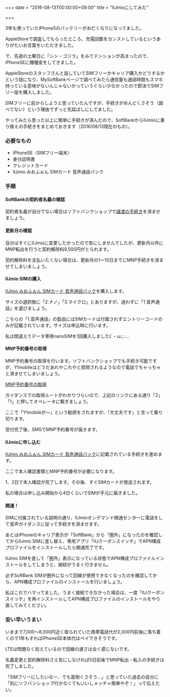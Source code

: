+++
date = "2016-08-13T00:00:00+09:00"
title = "IIJmioにしてみた"

+++

3年も使っていたiPhone5のバッテリーがお亡くなりになってました。

AppleStoreで調査してもらったところ、充電回数をカンストしているというありがたいお言葉をいただきました。

で、先週の土曜日に「シン・ゴジラ」をみてテンションが高まったので、iPhoneSEに機種変をしてきました。

AppleStoreのスタッフさんと話していてSIMフリーかキャリア購入かどうするかという話になり、MySoftBankページで調べてみたら通信量も通話時間もスマホ持っている意味がないんじゃないかっていうぐらい少なかったので即決でSIMフリー版を購入しました。

SIMフリーに前からしようと思っていたんですが、手続きがめんどくさそう（調べてない）という理由でずっと先延ばしにしてました。

やってみたら思った以上に簡単に手続きが済んだので、SoftBankからIIJmioに乗り換えの手続きをまとめておきます（2016/08/13現在のもの）。

### 必要なもの

- iPhoneSE（SIMフリー端末）
- 身分証明書
- クレジットカード
- IIJmio みおふぉん SIMカード 音声通話パック

### 手順

#### SoftBankの契約者名義の確認

契約者名義が自分でない場合はソフトバンクショップで[譲渡の手続き](http://faq.mb.softbank.jp/detail.aspx?cid=330&a=101&id=330#01)を済ませましょう。

#### 更新月の確認

自分はすぐにIIJmioに変更したかったので気にしませんでしたが、更新月以外にMNP転出を行うと契約解除料9,500円がとられます。

契約解除料を支払いたくない場合は、更新月の1〜10日までにMNP手続きを済ませてしまいましょう。

#### IIJmio SIMの購入

[IIJmio みおふぉん SIMカード 音声通話パック](http://amzn.to/2aQJp1k)を購入します。

サイズの選択肢に「2.ナノ」「3.マイクロ」とありますが、迷わずに「1.音声通話」を選びましょう。

こちらの「1.音声通話」の製品にはSIMカードは付属されずエントリーコードのみが記載されています。サイズは申込時に行います。

私は間違えてデータ専用nanoSIMを1回購入しました(´・ω:;.:...

#### MNP予約番号の取得

MNP予約番号の取得を行います。ソフトバンクショップでも手続き可能ですが、Y!mobileはどうだあれやこれやと質問されるようなので電話でちゃっちゃと済ませてしまいましょう。

[MNP予約番号の取得](http://faq.mb.softbank.jp/detail.aspx?cid=369&id=369)

ガイダンスでの取得ルートがわかりづらいので、上記のリンクにある通り「2」「1」と押してオペレータに繋ぎましょう。

ここで「Y!mobileが〜」という勧誘をされますが、「大丈夫です」と言って乗り切ります。

受付完了後、SMSでMNP予約番号が届きます。

#### IIJmioに申し込む

[IIJmio みおふぉん SIMカード 音声通話パック](http://amzn.to/2aQJp1k)に記載されている手続きを進めます。

ここで本人確認書類とMNP予約番号が必要になります。

1、2日で本人確認が完了します。その後、すぐSIMカードが発送されます。

私の場合は申し込み開始から4日くらいでSIMが手元に届きました。

#### 開通！

SIMに付属されている説明の通り、IIJmioオンデマンド開通センターに電話をして音声ガイダンスに従って手続きを済ませます。

あとはiPhoneのキャリア表示が「SoftBank」から「圏外」になったのを確認してからIIJmio SIMに差し替え、専用アプリ「IIJクーポンスイッチ」でAPN構成プロファイルをインストールしたら開通完了です。

IIJmio SIMを差して「圏外」表示になっている状態でAPN構成プロファイルインストールをしてしまうと、接続がうまく行きません。

必ずSoftBank SIMが圏外になって回線が使用できなくなったのを確認してから、APN構成プロファイルのインストールを行いましょう。

私はこれでハマってました。うまく接続できなかった場合は、一度「IIJクーポンスイッチ」を再インストールしてAPN構成プロファイルのインストールをやり直してみてください。

### 安い早いうまい

いままで7,000〜8,000円近く取られていた携帯電話代が2,000円前後に落ち着くので1年もすればiPhoneSE本体代はペイできそうです。

LTEは問題なく拾えているので回線の遅さは全く感じないです。

名義変更と契約解除料さえ気にしなければ5日前後でMNP転出・転入の手続きは完了しました。

「SIMフリーにしたいなー、でも面倒くさそう…」と思っていた過去の自分に「別にソフバンショップ行かなくてもいいしメッチャ簡単やぞ！」って伝えたい。
